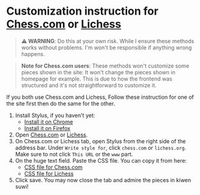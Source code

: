 # Customization instruction for [Chess.com] or [Lichess]

> **⚠ WARNING**: Do this at your own risk. While I ensure these methods works without problems. I'm won't be responsible if anything wrong happens.

> **Note for Chess.com users**: These methods won't customize some pieces shown in the site: It won't change the pieces shown in homepage for example. This is due to how the frontend was structured and it's not straightforward to customize it.

If you both use Chess.com and Lichess, Follow these instruction for one of the site first then do the same for the other.

1. Install Stylus, if you haven't yet:
   - [Install it on Chrome](https://chrome.google.com/webstore/detail/stylus/clngdbkpkpeebahjckkjfobafhncgmne)
   - [Install it on Firefox](https://addons.mozilla.org/firefox/addon/styl-us/)
2. Open [Chess.com] or [Lichess].
3. On Chess.com or Lichess tab, open Stylus from the right side of the address bar. Under `Write style for`, click `chess.com` or `lichess.org`. Make sure to not click `This URL` or the `www` part.
4. On the huge text field. Paste the CSS file. You can copy it from here:
   - [CSS file for Chess.com](https://raw.githubusercontent.com/neverRare/kiwen-suwi/master/chess-com.css)
   - [CSS file for Lichess](https://raw.githubusercontent.com/neverRare/kiwen-suwi/master/lichess.css)
5. Click save. You may now close the tab and admire the pieces in kiwen suwi!

[Chess.com]: https://www.chess.com/
[Lichess]: https://lichess.org/
